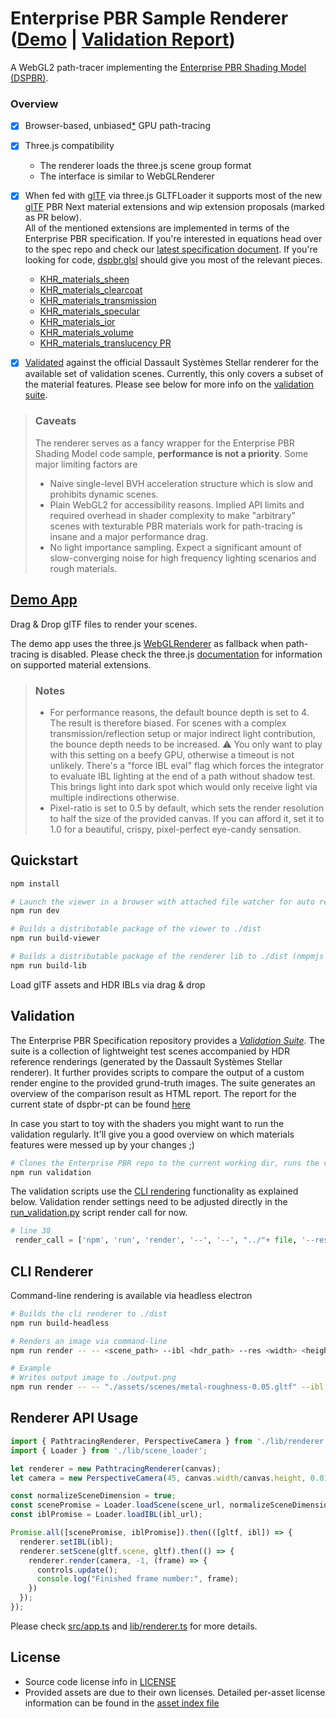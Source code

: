 # Enterprise PBR Sample Renderer ([Demo](https://dassaultsystemes-technology.github.io/dspbr-pt/) |  [Validation Report](https://dassaultsystemes-technology.github.io/dspbr-pt/report/))


A WebGL2 path-tracer implementing the [Enterprise PBR Shading Model (DSPBR)](https://github.com/DassaultSystemes-Technology/EnterprisePBRShadingModel).

### Overview
* [x] Browser-based, unbiased[*](#Notes) GPU path-tracing 
* [x] Three.js compatibility
  * The renderer loads the three.js scene group format
  * The interface is similar to WebGLRenderer
* [x] When fed with [glTF](https://www.khronos.org/gltf/) via three.js GLTFLoader it supports most of the new [glTF](https://www.khronos.org/gltf/) PBR Next material extensions and wip extension proposals (marked as PR below).<br>
All of the mentioned extensions are implemented in terms of the Enterprise PBR specification. If you're interested in equations head over to the spec repo and check our [latest specification document](https://dassaultsystemes-technology.github.io/EnterprisePBRShadingModel/spec-2021x.md.html). If you're looking for code, [dspbr.glsl](./lib/shader/dspbr.glsl) should give you most of the relevant pieces.

  * [KHR_materials_sheen](https://github.com/KhronosGroup/glTF/blob/master/extensions/2.0/Khronos/KHR_materials_sheen/README.md)
  * [KHR_materials_clearcoat](https://github.com/KhronosGroup/glTF/blob/master/extensions/2.0/Khronos/KHR_materials_clearcoat/README.md)
  * [KHR_materials_transmission](https://github.com/KhronosGroup/glTF/blob/master/extensions/2.0/Khronos/KHR_materials_transmission/README.md)
  * [KHR_materials_specular](https://github.com/KhronosGroup/glTF/tree/master/extensions/2.0/Khronos/KHR_materials_specular)
  * [KHR_materials_ior](https://github.com/KhronosGroup/glTF/tree/master/extensions/2.0/Khronos/KHR_materials_ior)
  * [KHR_materials_volume](https://github.com/KhronosGroup/glTF/tree/master/extensions/2.0/Khronos/KHR_materials_volume)
  * [KHR_materials_translucency PR](https://github.com/KhronosGroup/glTF/pull/1825)


* [x] [Validated](https://dassaultsystemes-technology.github.io/dspbr-pt/report/) against the official Dassault Systèmes Stellar renderer for the available set of validation scenes. Currently, this only covers a subset of the material features. Please see below for more info on the [validation suite](#Validation).

> ### Caveats
> The renderer serves as a fancy wrapper for the Enterprise PBR Shading Model code sample, **performance is not a priority**. Some major limiting factors are 
> * Naive single-level BVH acceleration structure which is slow and prohibits dynamic scenes.
> * Plain WebGL2 for accessibility reasons. Implied API limits and required overhead in shader complexity to make "arbitrary" scenes with texturable PBR materials work for path-tracing is insane and a major performance drag.
> * No light importance sampling. Expect a significant amount of slow-converging noise for high frequency lighting scenarios and rough materials.


## [Demo App](https://dassaultsystemes-technology.github.io/dspbr-pt/)

Drag & Drop glTF files to render your scenes. 

The demo app uses the three.js [WebGLRenderer](https://threejs.org/docs/#api/en/renderers/WebGLRenderer) as fallback when path-tracing is disabled. Please check the three.js [documentation](https://threejs.org/docs/#api/en/materials/MeshPhysicalMaterial) for information on supported material extensions. 

> ### Notes
> * For performance reasons, the default bounce depth is set to 4. The result is therefore biased. For scenes with a complex transmission/reflection setup or major indirect light contribution, the bounce depth needs to be increased. :warning: You only want to play with this setting on a beefy GPU, otherwise a timeout is not unlikely. There's a "force IBL eval" flag which forces the integrator to evaluate IBL lighting at the end of a path without shadow test. This brings light into dark spot which would only receive light via multiple indirections otherwise. 
> * Pixel-ratio is set to 0.5 by default, which sets the render resolution to half the size of the provided canvas. If you can afford it, set it to 1.0 for a beautiful, crispy, pixel-perfect eye-candy sensation.

    

## Quickstart

```bash
npm install 

# Launch the viewer in a browser with attached file watcher for auto refresh on file edits
npm run dev
```

```bash
# Builds a distributable package of the viewer to ./dist
npm run build-viewer
```

```bash
# Builds a distributable package of the renderer lib to ./dist (nmpmjs package)
npm run build-lib
```

Load glTF assets and HDR IBLs via drag & drop


## Validation
The Enterprise PBR Specification repository provides a [*Validation Suite*](https://github.com/DassaultSystemes-Technology/EnterprisePBRShadingModel/tree/master/validation). The suite is a collection of lightweight test scenes accompanied by HDR reference renderings (generated by the Dassault Systèmes Stellar renderer). It further provides scripts to compare the output of a custom render engine to the provided grund-truth images. The suite generates an overview of the comparison result as HTML report.
The report for the current state of dspbr-pt can be found [here](https://dassaultsystemes-technology.github.io/dspbr-pt/report/)

In case you start to toy with the shaders you might want to run the validation regularly. It'll give you a good overview on which materials features were messed up by your changes ;)

```bash
# Clones the Enterprise PBR repo to the current working dir, runs the validation renderings and generates a report at ./validation/report/index.html
npm run validation

```

The validation scripts use the [CLI rendering](##CLI-Renderer) functionality as explained below. Validation render settings need to be adjusted directly in the [run_validation.py](./scripts/run_validation.py) script render call for now.

```python
# line 38
 render_call = ['npm', 'run', 'render', '--', '--', "../"+ file, '--res', '400', '400', '--samples', '512', '-b', '32', '--ibl-rotation', '180'];
```

## CLI Renderer

Command-line rendering is available via headless electron

```bash
# Builds the cli renderer to ./dist
npm run build-headless 

# Renders an image via command-line
npm run render -- -- <scene_path> --ibl <hdr_path> --res <width> <height> --samples <num_samples>

```
```bash
# Example
# Writes output image to ./output.png
npm run render -- -- "./assets/scenes/metal-roughness-0.05.gltf" --ibl "./assets/env/Footprint_Court_Env.hdr" -r 512 512 -s 32 
```


## Renderer API Usage

```javascript
import { PathtracingRenderer, PerspectiveCamera } from './lib/renderer';
import { Loader } from './lib/scene_loader';

let renderer = new PathtracingRenderer(canvas);
let camera = new PerspectiveCamera(45, canvas.width/canvas.height, 0.01, 1000);

const normalizeSceneDimension = true; 
const scenePromise = Loader.loadScene(scene_url, normalizeSceneDimension);
const iblPromise = Loader.loadIBL(ibl_url);

Promise.all([scenePromise, iblPromise]).then(([gltf, ibl]) => {
  renderer.setIBL(ibl);
  renderer.setScene(gltf.scene, gltf).then(() => {
    renderer.render(camera, -1, (frame) => {
      controls.update();
      console.log("Finished frame number:", frame);
    })
  });
});
```
Please check [src/app.ts](src/viewer/app.ts) and [lib/renderer.ts](src/lib/renderer.ts) for more details.


## License
* Source code license info in [LICENSE](LICENSE)
* Provided assets are due to their own licenses. Detailed per-asset license information can be found in the [asset index file](assets/asset_index.ts)

